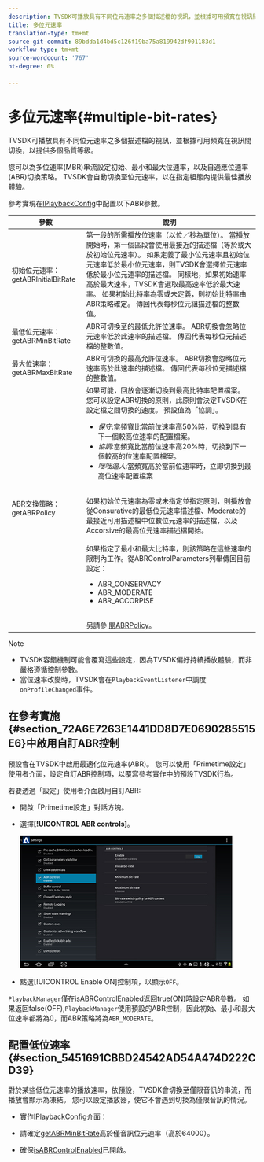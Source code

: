 ```yaml
---
description: TVSDK可播放具有不同位元速率之多個描述檔的視訊，並根據可用頻寬在視訊間切換，以提供多個品質等級。
title: 多位元速率
translation-type: tm+mt
source-git-commit: 89bdda1d4bd5c126f19ba75a819942df901183d1
workflow-type: tm+mt
source-wordcount: '767'
ht-degree: 0%

---
```



# 多位元速率{#multiple-bit-rates}

TVSDK可播放具有不同位元速率之多個描述檔的視訊，並根據可用頻寬在視訊間切換，以提供多個品質等級。

您可以為多位速率(MBR)串流設定初始、最小和最大位速率，以及自適應位速率(ABR)切換策略。 TVSDK會自動切換至位元速率，以在指定組態內提供最佳播放體驗。

參考實現在[IPlaybackConfig](https://help.adobe.com/en_US/primetime/api/reference_implementation/android/javadoc/com/adobe/primetime/reference/config/IPlaybackConfig.html)中配置以下ABR參數。

| 參數 | 說明 |
|--- |--- |
| 初始位元速率： getABRInitialBitRate | 第一段的所需播放位速率（以位／秒為單位）。 當播放開始時，第一個區段會使用最接近的描述檔（等於或大於初始位元速率）。  如果定義了最小位元速率且初始位元速率低於最小位元速率，則TVSDK會選擇位元速率低於最小位元速率的描述檔。 同樣地，如果初始速率高於最大速率，TVSDK會選取最高速率低於最大速率。 如果初始比特率為零或未定義，則初始比特率由ABR策略確定。  傳回代表每秒位元組描述檔的整數值。 |
| 最低位元速率： getABRMinBitRate | ABR可切換至的最低允許位速率。 ABR切換會忽略位元速率低於此速率的描述檔。 傳回代表每秒位元描述檔的整數值。 |
| 最大位速率： getABRMaxBitRate | ABR可切換的最高允許位速率。 ABR切換會忽略位元速率高於此速率的描述檔。 傳回代表每秒位元描述檔的整數值。 |
| ABR交換策略： getABRPolicy | 如果可能，回放會逐漸切換到最高比特率配置檔案。 您可以設定ABR切換的原則，此原則會決定TVSDK在設定檔之間切換的速度。 預設值為「協調」。 <ul><li>*保守*:當頻寬比當前位速率高50%時，切換到具有下一個較高位速率的配置檔案。 </li><li>*協調*:當頻寬比當前位速率高20%時，切換到下一個較高的位速率配置檔案。</li><li>*咄咄逼人*:當頻寬高於當前位速率時，立即切換到最高位速率配置檔案</li></ul><br/>如果初始位元速率為零或未指定並指定原則，則播放會從Consurative的最低位元速率描述檔、Moderate的最接近可用描述檔中位數位元速率的描述檔，以及Accorsive的最高位元速率描述檔開始。<br/><br/>如果指定了最小和最大比特率，則該策略在這些速率的限制內工作。從ABRControlParameters列舉傳回目前設定： <ul><li>ABR_CONSERVACY</li><li>ABR_MODERATE </li><li>ABR_ACCORPISE</li></ul><br>另請參 [閱ABRPolicy](https://help.adobe.com/en_US/primetime/api/psdk/javadoc/com/adobe/mediacore/ABRControlParameters.ABRPolicy.html)。 |

>[!NOTE]
>
>* TVSDK容錯機制可能會覆寫這些設定，因為TVSDK偏好持續播放體驗，而非嚴格遵循控制參數。
>* 當位速率改變時，TVSDK會在`PlaybackEventListener`中調度`onProfileChanged`事件。


## 在參考實施{#section_72A6E7263E1441DD8D7E0690285515E6}中啟用自訂ABR控制

預設會在TVSDK中啟用最適化位元速率(ABR)。 您可以使用「Primetime設定」使用者介面，設定自訂ABR控制項，以覆寫參考實作中的預設TVSDK行為。

若要透過「設定」使用者介面啟用自訂ABR:

* 開啟「Primetime設定」對話方塊。
* 選擇&#x200B;**[!UICONTROL ABR controls]**。

   ![](assets/abr-configuration.jpg)

* 點選[!UICONTROL Enable ON]控制項，以顯示`OFF`。

`PlaybackManager`僅在[isABRControlEnabled](https://help.adobe.com/en_US/primetime/api/reference_implementation/android/javadoc/com/adobe/primetime/reference/config/IPlaybackConfig.html)返回true(ON)時設定ABR參數。 如果返回false(OFF),`PlaybackManager`使用預設的ABR控制，因此初始、最小和最大位速率都將為0，而ABR策略將為`ABR_MODERATE`。

## 配置低位速率{#section_5451691CBBD24542AD54A474D222CD39}

對於某些低位元速率的播放速率，依預設，TVSDK會切換至僅限音訊的串流，而播放會顯示為凍結。 您可以設定播放器，使它不會遇到切換為僅限音訊的情況。

* 實作[IPlaybackConfig](https://help.adobe.com/en_US/primetime/api/reference_implementation/android/javadoc/com/adobe/primetime/reference/config/IPlaybackConfig.html)介面：

* 請確定[getABRMinBitRate](https://help.adobe.com/en_US/primetime/api/reference_implementation/android/javadoc/com/adobe/primetime/reference/config/IPlaybackConfig.html#getABRMinBitRate())高於僅音訊位元速率（高於64000）。
* 確保[isABRControlEnabled](https://help.adobe.com/en_US/primetime/api/reference_implementation/android/javadoc/com/adobe/primetime/reference/config/IPlaybackConfig.html#isABRControlEnabled())已開啟。
